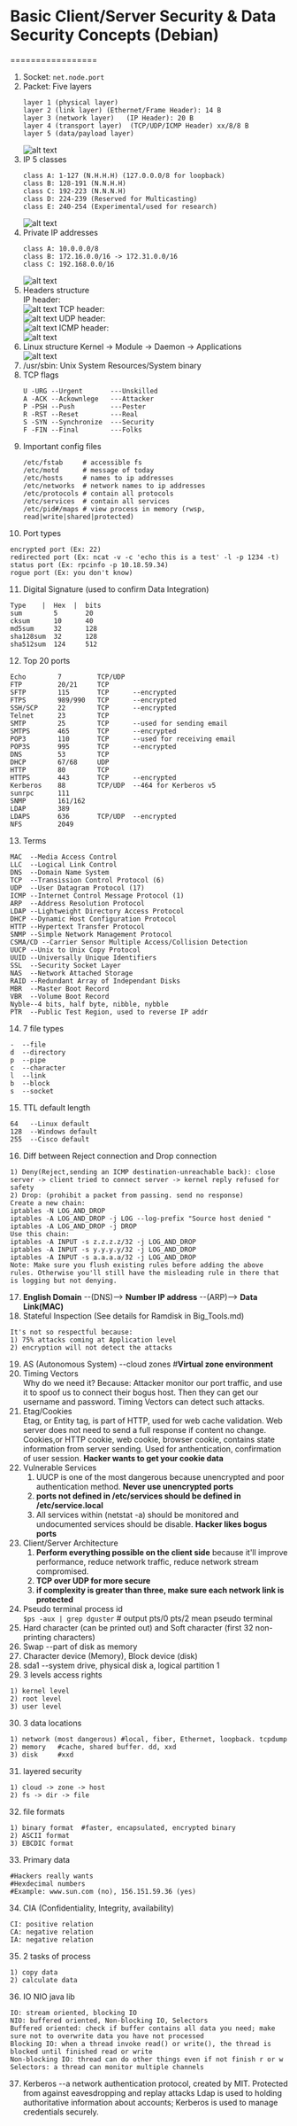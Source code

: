 # Basic Client/Server Security & Data Security Concepts (Debian)
=================
1. Socket: `net.node.port`
2. Packet: Five layers 
   ```
   layer 1 (physical layer)
   layer 2 (link layer) (Ethernet/Frame Header): 14 B
   layer 3 (network layer)   (IP Header): 20 B
   layer 4 (transport layer)  (TCP/UDP/ICMP Header) xx/8/8 B
   layer 5 (data/payload layer)
   ```
   ![alt text](https://github.com/mndarren/Code-Lib/blob/master/Linux_Security_lib/resource/pic/packet_layers.PNG)
3. IP 5 classes
   ```
   class A: 1-127 (N.H.H.H) (127.0.0.0/8 for loopback)
   class B: 128-191 (N.N.H.H)
   class C: 192-223 (N.N.N.H)
   class D: 224-239 (Reserved for Multicasting)
   class E: 240-254 (Experimental/used for research)
   ```
   ![alt text](https://github.com/mndarren/Code-Lib/blob/master/Linux_Security_lib/resource/pic/IP_classes.PNG)
4. Private IP addresses
   ```
   class A: 10.0.0.0/8
   class B: 172.16.0.0/16 -> 172.31.0.0/16
   class C: 192.168.0.0/16
   ```
   ![alt text](https://github.com/mndarren/Code-Lib/blob/master/Linux_Security_lib/resource/pic/private_IP.PNG)
5. Headers structure  
   IP header:  
   ![alt text](https://github.com/mndarren/Code-Lib/blob/master/Linux_Security_lib/resource/pic/IP_header.PNG)
   TCP header:  
   ![alt text](https://github.com/mndarren/Code-Lib/blob/master/Linux_Security_lib/resource/pic/TCP_header.PNG)
   UDP header:  
   ![alt text](https://github.com/mndarren/Code-Lib/blob/master/Linux_Security_lib/resource/pic/UDP_header.PNG)
   ICMP header:  
   ![alt text](https://github.com/mndarren/Code-Lib/blob/master/Linux_Security_lib/resource/pic/ICMP_header.PNG)
6. Linux structure
   Kernel -> Module -> Daemon -> Applications  
   ![alt text](https://github.com/mndarren/Code-Lib/blob/master/Linux_Security_lib/resource/pic/Linux_structure.PNG)
7. /usr/sbin: Unix System Resources/System binary
8. TCP flags
   ```
   U -URG --Urgent       ---Unskilled
   A -ACK --Ackownlege   ---Attacker
   P -PSH --Push         ---Pester
   R -RST --Reset        ---Real
   S -SYN --Synchronize  ---Security
   F -FIN --Final        ---Folks
   ```
9. Important config files
   ```
   /etc/fstab     # accessible fs
   /etc/motd      # message of today
   /etc/hosts     # names to ip addresses
   /etc/networks  # network names to ip addresses
   /etc/protocols # contain all protocols
   /etc/services  # contain all services
   /etc/pid#/maps # view process in memory (rwsp, read|write|shared|protected)
   ```
10. Port types
   ```
   encrypted port (Ex: 22)
   redirected port (Ex: ncat -v -c 'echo this is a test' -l -p 1234 -t)
   status port (Ex: rpcinfo -p 10.18.59.34)
   rogue port (Ex: you don't know)
   ```
11. Digital Signature (used to confirm Data Integration)
   ```
   Type    |  Hex  |  bits
   sum        5       20
   cksum      10      40
   md5sum     32      128
   sha128sum  32      128
   sha512sum  124     512
   ```
12. Top 20 ports
   ```
   Echo        7         TCP/UDP
   FTP         20/21     TCP
   SFTP        115       TCP      --encrypted
   FTPS        989/990   TCP      --encrypted
   SSH/SCP     22        TCP      --encrypted
   Telnet      23        TCP
   SMTP        25        TCP      --used for sending email
   SMTPS       465       TCP      --encrypted
   POP3        110       TCP      --used for receiving email
   POP3S       995       TCP      --encrypted
   DNS         53        TCP
   DHCP        67/68     UDP
   HTTP        80        TCP
   HTTPS       443       TCP      --encrypted
   Kerberos    88        TCP/UDP  --464 for Kerberos v5
   sunrpc      111   
   SNMP        161/162
   LDAP        389   
   LDAPS       636       TCP/UDP  --encrypted
   NFS         2049
   ```   
13. Terms
   ```
   MAC  --Media Access Control
   LLC  --Logical Link Control
   DNS  --Domain Name System
   TCP  --Transission Control Protocol (6)
   UDP  --User Datagram Protocol (17)
   ICMP --Internet Control Message Protocol (1)
   ARP  --Address Resolution Protocol
   LDAP --Lightweight Directory Access Protocol
   DHCP --Dynamic Host Configuration Protocol
   HTTP --Hypertext Transfer Protocol
   SNMP --Simple Network Management Protocol
   CSMA/CD --Carrier Sensor Multiple Access/Collision Detection
   UUCP --Unix to Unix Copy Protocol
   UUID --Universally Unique Identifiers
   SSL  --Security Socket Layer
   NAS  --Network Attached Storage
   RAID --Redundant Array of Independant Disks
   MBR  --Master Boot Record
   VBR  --Volume Boot Record
   Nyble--4 bits, half byte, nibble, nybble
   PTR  --Public Test Region, used to reverse IP addr
   ```
14. 7 file types
   ```
   -  --file
   d  --directory
   p  --pipe
   c  --character
   l  --link
   b  --block
   s  --socket
   ```
15. TTL default length
   ```
   64   --Linux default
   128  --Windows default
   255  --Cisco default
   ```
16. Diff between Reject connection and Drop connection   
   ```
   1) Deny(Reject,sending an ICMP destination-unreachable back): close server -> client tried to connect server -> kernel reply refused for safety
   2) Drop: (prohibit a packet from passing. send no response)
   Create a new chain:
   iptables -N LOG_AND_DROP
   iptables -A LOG_AND_DROP -j LOG --log-prefix "Source host denied "
   iptables -A LOG_AND_DROP -j DROP
   Use this chain:
   iptables -A INPUT -s z.z.z.z/32 -j LOG_AND_DROP
   iptables -A INPUT -s y.y.y.y/32 -j LOG_AND_DROP
   iptables -A INPUT -s a.a.a.a/32 -j LOG_AND_DROP
   Note: Make sure you flush existing rules before adding the above rules. Otherwise you'll still have the misleading rule in there that is logging but not denying.
   ```
17. **English Domain** --(DNS)--> **Number IP address** --(ARP)--> **Data Link(MAC)**
18. Stateful Inspection (See details for Ramdisk in Big_Tools.md)<br/>
   ```
   It's not so respectful because:  
   1) 75% attacks coming at Application level
   2) encryption will not detect the attacks
   ```
19. AS (Autonomous System)  --cloud zones #**Virtual zone environment**
20. Timing Vectors<br/>
    Why do we need it? Because:
    Attacker monitor our port traffic, and use it to spoof us to connect their bogus host. Then they can get our username and password. Timing Vectors can detect such attacks.
21. Etag/Cookies<br/>
    Etag, or Entity tag, is part of HTTP, used for web cache validation. Web server does not need to send a full response if content no change.
    Cookies,or HTTP cookie, web cookie, browser cookie, contains state information from server sending. Used for anthentication, confirmation of user session. **Hacker wants to get your cookie data**
22. Vulnerable Services<br/>
    1) UUCP is one of the most dangerous because unencrypted and poor authentication method. **Never use unencrypted ports**
    2) **ports not defined in /etc/services should be defined in /etc/service.local**
    3) All services within (netstat -a) should be monitored and undocumented services should be disable. **Hacker likes bogus ports**
23. Client/Server Architecture<br/>
    1) **Perform everything possible on the client side** because it'll improve performance, reduce network traffic, reduce network stream compromised.
    2) **TCP over UDP for more secure**
    3) **if complexity is greater than three, make sure each network link is protected**
24. Pseudo terminal process id<br/>
    `$ps -aux | grep dguster`   # output pts/0 pts/2 mean pseudo terminal
25. Hard character (can be printed out) and Soft character (first 32 non-printing characters)
26. Swap --part of disk as memory
27. Character device (Memory), Block device (disk)
28. sda1 --system drive, physical disk a, logical partition 1
29. 3 levels access rights
   ```
   1) kernel level
   2) root level
   3) user level
   ```
30. 3 data locations
   ```
   1) network (most dangerous) #local, fiber, Ethernet, loopback. tcpdump
   2) memory   #cache, shared buffer. dd, xxd
   3) disk     #xxd
   ```
31. layered security
   ```
   1) cloud -> zone -> host
   2) fs -> dir -> file
   ```
32. file formats
   ```
   1) binary format  #faster, encapsulated, encrypted binary
   2) ASCII format
   3) EBCDIC format
   ```
33. Primary data
   ```
   #Hackers really wants
   #Hexdecimal numbers
   #Example: www.sun.com (no), 156.151.59.36 (yes)
   ```
34. CIA (Confidentiality, Integrity, availability)
   ```
   CI: positive relation
   CA: negative relation
   IA: negative relation
   ```
35. 2 tasks of process
   ```
   1) copy data
   2) calculate data
   ```
36. IO     NIO    java lib
   ```
   IO: stream oriented, blocking IO
   NIO: buffered oriented, Non-blocking IO, Selectors
   Buffered oriented: check if buffer contains all data you need; make sure not to overwrite data you have not processed
   Blocking IO: when a thread invoke read() or write(), the thread is blocked until finished read or write
   Non-blocking IO: thread can do other things even if not finish r or w
   Selectors: a thread can monitor multiple channels
   ```
37. Kerberos --a network authentication protocol, created by MIT. Protected from against eavesdropping and replay attacks
    Ldap is used to holding authoritative information about accounts;
    Kerberos is used to manage credentials securely.